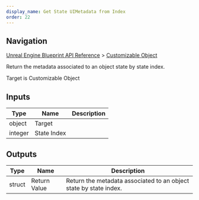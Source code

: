 ```yaml
---
display_name: Get State UIMetadata from Index
order: 22
---
```

## Navigation

[Unreal Engine Blueprint API Reference](https://dev.epicgames.com/documentation/en-us/unreal-engine/BlueprintAPI) > [Customizable Object](https://dev.epicgames.com/documentation/en-us/unreal-engine/BlueprintAPI/CustomizableObject)

Return the metadata associated to an object state by state index.

Target is Customizable Object

## Inputs

| Type | Name | Description |
| --- | --- | --- |
| object | Target |  |
| integer | State Index |  |

## Outputs

| Type | Name | Description |
| --- | --- | --- |
| struct | Return Value | Return the metadata associated to an object state by state index. |
